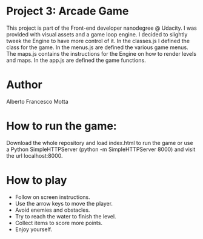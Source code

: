 Project 3: Arcade Game
======================
This project is part of the Front-end developer nanodegree @ Udacity.
I was provided with visual assets and a game loop engine.
I decided to slightly tweek the Engine to have more control of it.
In the classes.js I defined the class for the game.
In the menus.js are defined the various game menus.
The maps.js contains the instructions for the Engine on how to render levels and
maps.
In the app.js are defined the game functions.

Author
======
Alberto Francesco Motta

How to run the game:
===================
Download the whole repository and load index.html to run the game or use a
Python SimpleHTTPServer (python -m SimpleHTTPServer 8000) and visit the url
localhost:8000.

How to play
===========
- Follow on screen instructions.
- Use the arrow keys to move the player.
- Avoid enemies and obstacles.
- Try to reach the water to finish the level.
- Collect items to score more points.
- Enjoy yourself.
